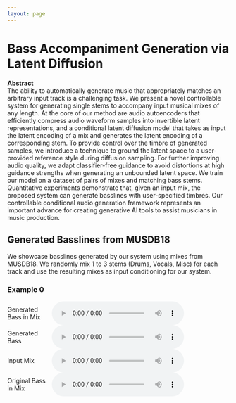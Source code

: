 ```yaml
---
layout: page
---
```


# Bass Accompaniment Generation via Latent Diffusion

**Abstract**  
The ability to automatically generate music that appropriately matches an arbitrary input track is a challenging task. We present a novel controllable system for generating single stems to accompany input musical mixes of any length. At the core of our method are audio autoencoders that efficiently compress audio waveform samples into invertible latent representations, and a conditional latent diffusion model that takes as input the latent encoding of a mix and generates the latent encoding of a corresponding stem. To provide control over the timbre of generated samples, we introduce a technique to ground the latent space to a user-provided reference style during diffusion sampling. For further improving audio quality, we adapt classifier-free guidance to avoid distortions at high guidance strengths when generating an unbounded latent space. We train our model on a dataset of pairs of mixes and matching bass stems. Quantitative experiments demonstrate that, given an input mix, the proposed system can generate basslines with user-specified timbres. Our controllable conditional audio generation framework represents an important advance for creating generative AI tools to assist musicians in music production.


## Generated Basslines from MUSDB18

We showcase basslines generated by our system using mixes from MUSDB18. We randomly mix 1 to 3 stems (Drums, Vocals, Misc) for each track and use the resulting mixes as input conditioning for our system.

### Example 0

<div style="display: flex; align-items: center;">
    <div style="flex: 1;">
        Generated Bass in Mix
    </div>
    <div style="flex: 4;">
        <audio src="short/0/mix_gen.mp3" controls></audio>
    </div>
</div>

<div style="display: flex; align-items: center;">
    <div style="flex: 1;">
        Generated Bass
    </div>
    <div style="flex: 4;">
        <audio src="short/0/bass_gen.mp3" controls></audio>
    </div>
</div>

<div style="display: flex; align-items: center;">
    <div style="flex: 1;">
        Input Mix
    </div>
    <div style="flex: 4;">
        <audio src="short/0/mix_input.mp3" controls></audio>
    </div>
</div>

<div style="display: flex; align-items: center;">
    <div style="flex: 1;">
        Original Bass in Mix
    </div>
    <div style="flex: 4;">
        <audio src="short/0/mix_true.mp3" controls></audio>
    </div>
</div>

<br/>  

